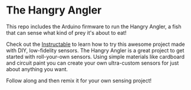 # The Hangry Angler
This repo includes the Arduino firmware to run the Hangry Angler, a fish that can sense what kind of prey it's about to eat! 

Check out the [Instructable](https://www.instructables.com/id/The-Hangry-Angler-How-to-Build-Super-Lo-Fi-Sensors/) to learn how to try this awesome project made with DIY, low-fidelity sensors. The Hangry Angler is a great project to get started with roll-your-own sensors. Using simple materials like cardboard and circuit paint you can create your own ultra-custom sensors for just about anything you want.

Follow along and then remix it for your own sensing project! 
